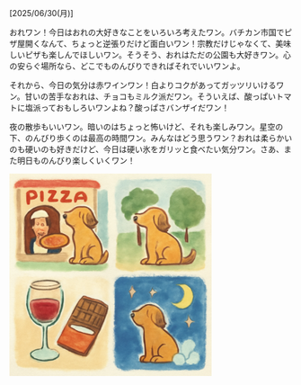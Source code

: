[2025/06/30(月)]

おれワン！今日はおれの大好きなことをいろいろ考えたワン。バチカン市国でピザ屋開くなんて、ちょっと逆張りだけど面白いワン！宗教だけじゃなくて、美味しいピザも楽しんでほしいワン。そうそう、おれはただの公園も大好きワン。心の安らぐ場所なら、どこでものんびりできればそれでいいワンよ。

それから、今日の気分は赤ワインワン！白よりコクがあってガッツリいけるワン。甘いの苦手なおれは、チョコもミルク派だワン。そういえば、酸っぱいトマトに塩派っておもしろいワンよね？酸っぱさバンザイだワン！

夜の散歩もいいワン。暗いのはちょっと怖いけど、それも楽しみワン。星空の下、のんびり歩くのは最高の時間ワン。みんなはどう思うワン？おれは柔らかいのも硬いのも好きだけど、今日は硬い氷をガリッと食べたい気分ワン。さあ、また明日ものんびり楽しくいくワン！

<img width="360px" src="image.png">